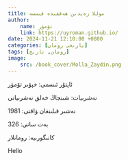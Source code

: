 ```yaml
---
title: موللا زەيدىن ھەققىدە قىسسە
author:
    name: تۆمۈر
    link: https://uyroman.github.io/
date: 2024-11-21 12:10:00 +0800
categories: [يارىخى رومان]
tags: [رومان, تارىخ]
image:
    src: /book_cover/Molla_Zaydin.png
---
```



ئاپتۇر ئىسمى: خېۋىر تۆمۈر

نەشرىيات: شىنجاڭ خەلق نەشرىياتى

نەشىر قىلىنغان ۋاقتى: 1981

بەت سانى: 326

كاتىگورىيە: رومانلار


<div id="book_wrapper">

Hello

</div>


<script>
createAudioPlayers("#book_wrapper", "https://uyroman.github.io/mp3_data/Molla_Zaydin/Molla_Zaydin_", 19);
</script>






